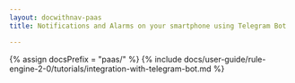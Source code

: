 ```yaml
---
layout: docwithnav-paas
title: Notifications and Alarms on your smartphone using Telegram Bot

---
```

{% assign docsPrefix = "paas/" %}
{% include docs/user-guide/rule-engine-2-0/tutorials/integration-with-telegram-bot.md %}
